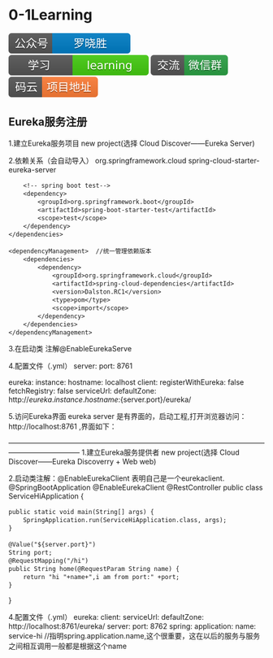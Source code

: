 # 0-1Learning

![alt text](../../static/common/svg/luoxiaosheng.svg "公众号")
![alt text](../../static/common/svg/luoxiaosheng_learning.svg "学习")
![alt text](../../static/common/svg/luoxiaosheng_wechat.svg "微信")
![alt text](../../static/common/svg/luoxiaosheng_gitee.svg "码云")

## Eureka服务注册

1.建立Eureka服务项目
new project(选择 Cloud Discover——Eureka Server)

2.依赖关系（会自动导入）
    <dependencies>
        <!--eureka server -->
        <dependency>
            <groupId>org.springframework.cloud</groupId>
            <artifactId>spring-cloud-starter-eureka-server</artifactId>
        </dependency>

        <!-- spring boot test-->
        <dependency>
            <groupId>org.springframework.boot</groupId>
            <artifactId>spring-boot-starter-test</artifactId>
            <scope>test</scope>
        </dependency>
    </dependencies>

    <dependencyManagement>	//统一管理依赖版本
        <dependencies>
            <dependency>
                <groupId>org.springframework.cloud</groupId>
                <artifactId>spring-cloud-dependencies</artifactId>
                <version>Dalston.RC1</version>
                <type>pom</type>
                <scope>import</scope>
            </dependency>
        </dependencies>
    </dependencyManagement>

3.在启动类 注解@EnableEurekaServe

4.配置文件（.yml）
server:
  port: 8761

eureka:
  instance:
    hostname: localhost
  client:
    registerWithEureka: false
    fetchRegistry: false
    serviceUrl:
      defaultZone: http://${eureka.instance.hostname}:${server.port}/eureka/

5.访问Eureka界面
eureka server 是有界面的，启动工程,打开浏览器访问： 
http://localhost:8761 ,界面如下：


——————————————————————————————————————————————
1.建立Eureka服务提供者
new project(选择 Cloud Discover——Eureka Discoverry + Web web)

2.启动类注解：@EnableEurekaClient 表明自己是一个eurekaclient.
@SpringBootApplication
@EnableEurekaClient
@RestController
public class ServiceHiApplication {

    public static void main(String[] args) {
        SpringApplication.run(ServiceHiApplication.class, args);
    }

    @Value("${server.port}")
    String port;
    @RequestMapping("/hi")
    public String home(@RequestParam String name) {
        return "hi "+name+",i am from port:" +port;
    }

}

4.配置文件（.yml）
eureka:
  client:
    serviceUrl:
      defaultZone: http://localhost:8761/eureka/
server:
  port: 8762
spring:
  application:
    name: service-hi	//指明spring.application.name,这个很重要，这在以后的服务与服务之间相互调用一般都是根据这个name 

